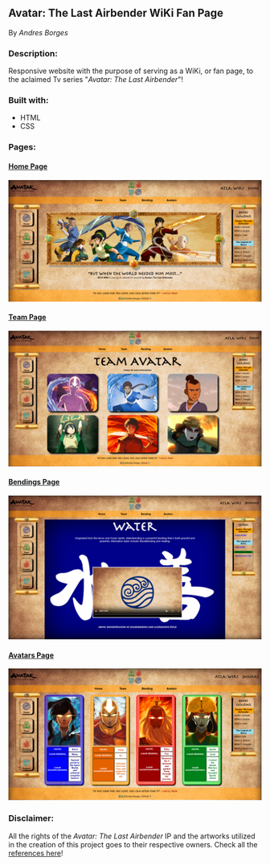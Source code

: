 ## Avatar: The Last Airbender WiKi Fan Page
By *Andres Borges*

### Description:
  Responsive website with the purpose of serving as a WiKi, or fan page, to the aclaimed Tv series "*Avatar: The Last Airbender*"!

### Built with:

* HTML
* CSS

### Pages:

#### [Home Page](index.html)
![Home Page](screenshots/home.png)
#### [Team Page](team.html)
![Team Page](screenshots/team.png)
#### [Bendings Page](bending.html)
![Bendings Page](screenshots/bending.png)
#### [Avatars Page](avatars.html)
![Avatars](screenshots/avatars.png)

### Disclaimer:
All the rights of the *Avatar: The Last Airbender* IP and the artworks utilized in the creation of this project goes to their respective owners. Check all the [references here](images/References.txt)!
